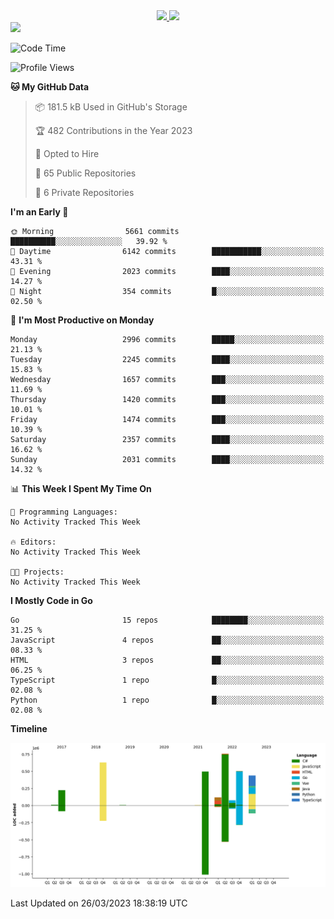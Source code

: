 <div align="center">
  <a href="https://github.com/arielsrv">
    <img height="180em" src="https://github-readme-stats.vercel.app/api?username=arielsrv&show_icons=true&theme=radical&include_all_commits=true&count_private=true"/>
    <img height="180em" src="https://github-readme-stats.vercel.app/api/top-langs/?username=arielsrv&layout=compact&langs_count=10&theme=radical"/>
 </a>
</div>

<div>
  <a href="https://www.linkedin.com/in/arielpineiro/" target="_blank">
    <img src="https://img.shields.io/badge/-LinkedIn-%230077B5?style=for-the-badge&logo=linkedin&logoColor=white" target="_blank">
  </a>
</div>

<!--START_SECTION:waka-->
![Code Time](http://img.shields.io/badge/Code%20Time-0%20secs-blue)

![Profile Views](http://img.shields.io/badge/Profile%20Views-1-blue)

**🐱 My GitHub Data** 

> 📦 181.5 kB Used in GitHub's Storage 
 > 
> 🏆 482 Contributions in the Year 2023
 > 
> 💼 Opted to Hire
 > 
> 📜 65 Public Repositories 
 > 
> 🔑 6 Private Repositories 
 > 
**I'm an Early 🐤** 

```text
🌞 Morning                5661 commits        ██████████░░░░░░░░░░░░░░░   39.92 % 
🌆 Daytime                6142 commits        ███████████░░░░░░░░░░░░░░   43.31 % 
🌃 Evening                2023 commits        ████░░░░░░░░░░░░░░░░░░░░░   14.27 % 
🌙 Night                  354 commits         █░░░░░░░░░░░░░░░░░░░░░░░░   02.50 % 
```
📅 **I'm Most Productive on Monday** 

```text
Monday                   2996 commits        █████░░░░░░░░░░░░░░░░░░░░   21.13 % 
Tuesday                  2245 commits        ████░░░░░░░░░░░░░░░░░░░░░   15.83 % 
Wednesday                1657 commits        ███░░░░░░░░░░░░░░░░░░░░░░   11.69 % 
Thursday                 1420 commits        ███░░░░░░░░░░░░░░░░░░░░░░   10.01 % 
Friday                   1474 commits        ███░░░░░░░░░░░░░░░░░░░░░░   10.39 % 
Saturday                 2357 commits        ████░░░░░░░░░░░░░░░░░░░░░   16.62 % 
Sunday                   2031 commits        ████░░░░░░░░░░░░░░░░░░░░░   14.32 % 
```


📊 **This Week I Spent My Time On** 

```text
💬 Programming Languages: 
No Activity Tracked This Week

🔥 Editors: 
No Activity Tracked This Week

🐱‍💻 Projects: 
No Activity Tracked This Week
```

**I Mostly Code in Go** 

```text
Go                       15 repos            ████████░░░░░░░░░░░░░░░░░   31.25 % 
JavaScript               4 repos             ██░░░░░░░░░░░░░░░░░░░░░░░   08.33 % 
HTML                     3 repos             ██░░░░░░░░░░░░░░░░░░░░░░░   06.25 % 
TypeScript               1 repo              █░░░░░░░░░░░░░░░░░░░░░░░░   02.08 % 
Python                   1 repo              █░░░░░░░░░░░░░░░░░░░░░░░░   02.08 % 
```



**Timeline**

![Lines of Code chart](https://raw.githubusercontent.com/arielsrv/arielsrv/main/assets/bar_graph.png)


 Last Updated on 26/03/2023 18:38:19 UTC
<!--END_SECTION:waka-->
